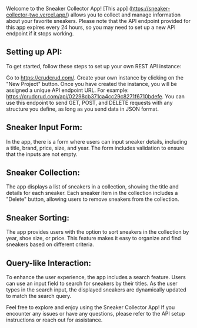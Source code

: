 Welcome to the Sneaker Collector App! [This app] (https://sneaker-collector-two.vercel.app/) allows you to collect and manage information about your favorite sneakers. Please note that the API endpoint provided for this app expires every 24 hours, so you may need to set up a new API endpoint if it stops working.

## Setting up API:

To get started, follow these steps to set up your own REST API instance:

Go to https://crudcrud.com/.
Create your own instance by clicking on the "New Project" button.
Once you have created the instance, you will be assigned a unique API endpoint URL. For example: https://crudcrud.com/api/02298cb371ca4cc29c8271f6710bdefe.
You can use this endpoint to send GET, POST, and DELETE requests with any structure you define, as long as you send data in JSON format.

## Sneaker Input Form:

In the app, there is a form where users can input sneaker details, including a title, brand, price, size, and year. The form includes validation to ensure that the inputs are not empty.

## Sneaker Collection:

The app displays a list of sneakers in a collection, showing the title and details for each sneaker. Each sneaker item in the collection includes a "Delete" button, allowing users to remove sneakers from the collection.

## Sneaker Sorting:

The app provides users with the option to sort sneakers in the collection by year, shoe size, or price. This feature makes it easy to organize and find sneakers based on different criteria.

## Query-like Interaction:

To enhance the user experience, the app includes a search feature. Users can use an input field to search for sneakers by their titles. As the user types in the search input, the displayed sneakers are dynamically updated to match the search query.

Feel free to explore and enjoy using the Sneaker Collector App! If you encounter any issues or have any questions, please refer to the API setup instructions or reach out for assistance.
